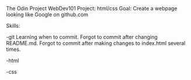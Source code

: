 The Odin Project WebDev101 Project: html/css
Goal: Create a webpage looking like Google on github.com

Skills:

-git
Learning when to commit. 
Forgot to commit after changing README.md. 
Forgot to commit after making changes to index.html several times.

-html

-css




